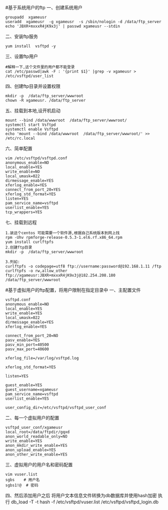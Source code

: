 #基于系统用户的ftp
一、创建系统用户
    
    groupadd  xgameusr
    useradd  xgameusr  -g xgameusr  -s /sbin/nologin -d /data/ftp_server
    echo 'JBXR+mxxxR4jK9x3j' | passwd xgameusr --stdin
    
二、安装ftp服务

    yum install  vsftpd -y
    
三、设置ftp用户

    #解释一下,这个文件里的用户都不能登录
    cat /etc/passwd|awk -F : '{print $1}' |grep -v xgameusr > /etc/vsftpd/user_list
    
四、创建ftp目录并设置权限

    mkdir -p  /data/ftp_server/wwwroot
    chown -R xgameusr. /data/ftp_server    

五、挂载到本地,设开机启动

    mount --bind /data/wwwroot  /data/ftp_server/wwwroot/
    systemctl start Vsftpd
    systemctl enable Vsftpd
    echo 'mount --bind /data/wwwroot  /data/ftp_server/wwwroot/' >>  /etc/rc.local 

六、简单配置

    vim /etc/vsftpd/vsftpd.conf
    anonymous_enable=NO
    local_enable=YES
    write_enable=NO
    local_umask=022
    dirmessage_enable=YES
    xferlog_enable=YES
    connect_from_port_20=YES
    xferlog_std_format=YES
    listen=YES
    pam_service_name=vsftpd
    userlist_enable=YES
    tcp_wrappers=YES
    
七、挂载到远程

    1.装这个centos 可能需要一个软件源,根据自己系统版本到网上找
    rpm -Uhv rpmforge-release-0.5.3-1.el6.rf.x86_64.rpm
    yum install curlftpfs
    2.创建ftp目录
    mkdir -p  /data/ftp_server/wwwroot

    3.列如:
    curlftpfs -o codepage=utf8 ftp://username:password@192.168.1.11 /ftp
    curlftpfs -o rw,allow_other ftp://xgameusr:JBXR+mxxxR4jK9x3j@182.254.208.180  /data/ftp_server/wwwroot


#基于虚拟用户的ftp配置，将用户限制在指定目录中
一、主配置文件

	vsftpd.conf
	anonymous_enable=NO
	local_enable=YES
	write_enable=YES
	local_umask=022
	dirmessage_enable=YES
	xferlog_enable=YES
	
	connect_from_port_20=NO
	pasv_enable=YES
	pasv_min_port=40500
	pasv_max_port=40600
	
	xferlog_file=/var/log/vsftpd.log
	
	xferlog_std_format=YES
	
	listen=YES
	
	guest_enable=YES
	guest_username=xgameusr
	pam_service_name=vsftpd
	userlist_enable=YES
	
	user_config_dir=/etc/vsftpd/vsftpd_user_conf
二、每一个虚拟用户的配置

	vsftpd_user_conf/xgameusr 
	local_root=/data/ftpdir/gqxd
	anon_world_readable_only=NO
	write_enable=YES
	anon_mkdir_write_enable=YES
	anon_upload_enable=YES
	anon_other_write_enable=YES
三、虚拟用户的用户名和密码配置

	vim vuser.list 
	sgbs    # 用户名
	sgbs1!@  # 密码

四、然后添加用户之后 将用户文本信息文件转换为db数据库并使用hash加密 执行
 	db_load -T -t hash -f /etc/vsftpd/vuser.list /etc/vsftpd/vsftpd_login.db
